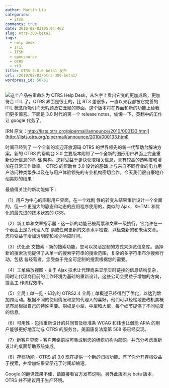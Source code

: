 ```yaml
---
author: Martin Liu
categories:
  - itsm
comments: true
date: 2010-08-03T05:04:46Z
slug: otrs-300-beta1
tags:
  - help desk
  - ITIL
  - ITSM
  - opensource
  - OTRS
  - rt3
title: OTRS 3.0.0 beta1 发布
url: /2010/08/03/otrs-300-beta1/
wordpress_id: 50761
---
```


![](http://www.otrs.com/uploads/tx_templavoila/products_overview_helpdesk.jpg)这个产品被重命名为 OTRS Help Desk，从名字上看出它变的更加成熟，更加符合 ITIL 了。OTRS 界面是很土的，比 RT3 差很多，一直以来我都被它完善的 ITIL 概念所吸引而无暇顾及它丑陋的界面，这个版本将在界面和新的功能上给我们更多惊喜。下面是 3.0 时代的第一个 release notes，偷懒一下，英翻中的工作让 google 代劳了。

[RN 原文：http://lists.otrs.org/pipermail/announce/2010/000133.html](http://lists.otrs.org/pipermail/announce/2010/000133.html)

时间已经到了 一个全新的欢迎开放源码 OTRS 的世界领先的新一代帮助台解决方案。新的 OTRS 的帮助台 3.0 主要版本附带了一个全新的图形用户界面上完全重新设计信息的基 础
架构。您将受益于更快获取相关信息，具有较高的透明度和增加在日常工作效率。 OTRS 的帮助台 3.0 设计的基础 上与来自不同行业的电力用户访问种类繁多以及在与用户体验领先的专业机构密切合作。今天我们很自豪地介绍美妙的结果：

最值得关注的新功能如下：

（1）用户为中心的图形用户界面，在一个戏剧 性的转变从结果重新设计一个全面的，但一个更强大的静态和动态的应用程序使用的，类似的 Ajax，XHTML 和优化的最先进的技术状态的 CSS。

（2）新工单和文章指示器 - 这一新的功能已被两票和文章一级执行。它允许在一个表面上是为代理人在 票或任何更新的文章水平检查，以检查新的和未读文章。您将受益于增加透明度和减少响应时间。

（3）优化全 文搜索 - 新的搜索功能，您可以灵活定制的方式来浏览信息库。选择新的搜索功能提供了从单一的搜索字符串的搜索范围，复杂的多字符串布尔搜索行动，包括 各经营者。您受益于完全可定制的搜索根据您的需要。

（4）工单缩放视图 - 关于 Ajax 技术让代理商来显示实时链接的信息结构复杂，同时让代理商目前的工作环境为基础的重新设计。这些公司会受益于增加的方向，提高工 作流程效率。

（5）全局工单一览 - 知名的 OTRS2.4 全局工单概述已经得到了优化，以达到增加跨活动。根据不同的使用情况和您的代理人的喜好，他们可以轻松地更改机票概览布局根据自己的特殊需要。期权是小型，中型和大型，每个细节提供了不同程度的信息。

（6）可用性 - 包括重新设计的共同普及标准条 WCAG 和炜也让弱能 ARIA 的用户能够更好地互动与 OTRS 的服务台。美国康复法案第 508 条已经实现。

（7）新客户界面 - 客户网络前端可集成到您的组织机构内部网，并充分考虑重新设计的桌面帮助系统集成。

（8）存档功能 - OTRS 的 3.0 现在提供一个新的归档功能。有了你分开存档受益于搜索，并增加结果显示花了时间却缩短。

Google 的翻译效果不佳，请直接看官方发布说明。另外此版本为 beta 版本，OTRS 并不建议用于生产环境。

